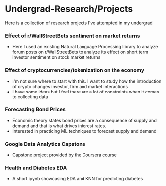 # Undergrad-Research/Projects
Here is a collection of research projects I've attempted in my undergrad

### Effect of r/WallStreetBets sentiment on market returns
  - Here I used an existing Natural Language Processing library to analyze forum posts on r/WallStreetBets to analyze its effect on short term investor sentiment on stock market returns

### Effect of cryptocurrencies/tokenization on the economy
  - I'm not sure where to start with this. I want to study how the introduction of crypto changes investor, firm and market interactions
  - I have some ideas but I feel there are a lot of constraints when it comes to collecting data

### Forecasting Bond Prices
  - Economic theory states bond prices are a consequence of supply and demand and that is what drives interest rates.
  - Interested in practicing ML techniques to forecast supply and demand


### Google Data Analytics Capstone
  - Capstone project provided by the Coursera course

### Health and Diabetes EDA
  - A short ipynb showcasing EDA and KNN for predicting diabetes
